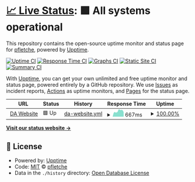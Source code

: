 # [📈 Live Status](https://droneamplified.com): <!--live status--> **🟩 All systems operational**

This repository contains the open-source uptime monitor and status page for [pfletche](https://droneamplified.com), powered by [Upptime](https://github.com/upptime/upptime).

[![Uptime CI](https://github.com/pfletche/da-web-uptime/workflows/Uptime%20CI/badge.svg)](https://github.com/pfletche/da-web-uptime/actions?query=workflow%3A%22Uptime+CI%22)
[![Response Time CI](https://github.com/pfletche/da-web-uptime/workflows/Response%20Time%20CI/badge.svg)](https://github.com/pfletche/da-web-uptime/actions?query=workflow%3A%22Response+Time+CI%22)
[![Graphs CI](https://github.com/pfletche/da-web-uptime/workflows/Graphs%20CI/badge.svg)](https://github.com/pfletche/da-web-uptime/actions?query=workflow%3A%22Graphs+CI%22)
[![Static Site CI](https://github.com/pfletche/da-web-uptime/workflows/Static%20Site%20CI/badge.svg)](https://github.com/pfletche/da-web-uptime/actions?query=workflow%3A%22Static+Site+CI%22)
[![Summary CI](https://github.com/pfletche/da-web-uptime/workflows/Summary%20CI/badge.svg)](https://github.com/pfletche/da-web-uptime/actions?query=workflow%3A%22Summary+CI%22)

With [Upptime](https://upptime.js.org), you can get your own unlimited and free uptime monitor and status page, powered entirely by a GitHub repository. We use [Issues](https://github.com/pfletche/da-web-uptime/issues) as incident reports, [Actions](https://github.com/pfletche/da-web-uptime/actions) as uptime monitors, and [Pages](https://droneamplified.com) for the status page.

<!--start: status pages-->
<!-- This summary is generated by Upptime (https://github.com/upptime/upptime) -->
<!-- Do not edit this manually, your changes will be overwritten -->
<!-- prettier-ignore -->
| URL | Status | History | Response Time | Uptime |
| --- | ------ | ------- | ------------- | ------ |
| <img alt="" src="https://icons.duckduckgo.com/ip3/droneamplified.com.ico" height="13"> [DA Website](https://droneamplified.com) | 🟩 Up | [da-website.yml](https://github.com/pfletche/da-web-uptime/commits/HEAD/history/da-website.yml) | <details><summary><img alt="Response time graph" src="./graphs/da-website/response-time-week.png" height="20"> 667ms</summary><br><a href="https://pfletche.github.io/da-web-uptime/history/da-website"><img alt="Response time 884" src="https://img.shields.io/endpoint?url=https%3A%2F%2Fraw.githubusercontent.com%2Fpfletche%2Fda-web-uptime%2FHEAD%2Fapi%2Fda-website%2Fresponse-time.json"></a><br><a href="https://pfletche.github.io/da-web-uptime/history/da-website"><img alt="24-hour response time 560" src="https://img.shields.io/endpoint?url=https%3A%2F%2Fraw.githubusercontent.com%2Fpfletche%2Fda-web-uptime%2FHEAD%2Fapi%2Fda-website%2Fresponse-time-day.json"></a><br><a href="https://pfletche.github.io/da-web-uptime/history/da-website"><img alt="7-day response time 667" src="https://img.shields.io/endpoint?url=https%3A%2F%2Fraw.githubusercontent.com%2Fpfletche%2Fda-web-uptime%2FHEAD%2Fapi%2Fda-website%2Fresponse-time-week.json"></a><br><a href="https://pfletche.github.io/da-web-uptime/history/da-website"><img alt="30-day response time 1433" src="https://img.shields.io/endpoint?url=https%3A%2F%2Fraw.githubusercontent.com%2Fpfletche%2Fda-web-uptime%2FHEAD%2Fapi%2Fda-website%2Fresponse-time-month.json"></a><br><a href="https://pfletche.github.io/da-web-uptime/history/da-website"><img alt="1-year response time 911" src="https://img.shields.io/endpoint?url=https%3A%2F%2Fraw.githubusercontent.com%2Fpfletche%2Fda-web-uptime%2FHEAD%2Fapi%2Fda-website%2Fresponse-time-year.json"></a></details> | <details><summary><a href="https://pfletche.github.io/da-web-uptime/history/da-website">100.00%</a></summary><a href="https://pfletche.github.io/da-web-uptime/history/da-website"><img alt="All-time uptime 99.86%" src="https://img.shields.io/endpoint?url=https%3A%2F%2Fraw.githubusercontent.com%2Fpfletche%2Fda-web-uptime%2FHEAD%2Fapi%2Fda-website%2Fuptime.json"></a><br><a href="https://pfletche.github.io/da-web-uptime/history/da-website"><img alt="24-hour uptime 100.00%" src="https://img.shields.io/endpoint?url=https%3A%2F%2Fraw.githubusercontent.com%2Fpfletche%2Fda-web-uptime%2FHEAD%2Fapi%2Fda-website%2Fuptime-day.json"></a><br><a href="https://pfletche.github.io/da-web-uptime/history/da-website"><img alt="7-day uptime 100.00%" src="https://img.shields.io/endpoint?url=https%3A%2F%2Fraw.githubusercontent.com%2Fpfletche%2Fda-web-uptime%2FHEAD%2Fapi%2Fda-website%2Fuptime-week.json"></a><br><a href="https://pfletche.github.io/da-web-uptime/history/da-website"><img alt="30-day uptime 100.00%" src="https://img.shields.io/endpoint?url=https%3A%2F%2Fraw.githubusercontent.com%2Fpfletche%2Fda-web-uptime%2FHEAD%2Fapi%2Fda-website%2Fuptime-month.json"></a><br><a href="https://pfletche.github.io/da-web-uptime/history/da-website"><img alt="1-year uptime 99.84%" src="https://img.shields.io/endpoint?url=https%3A%2F%2Fraw.githubusercontent.com%2Fpfletche%2Fda-web-uptime%2FHEAD%2Fapi%2Fda-website%2Fuptime-year.json"></a></details>

<!--end: status pages-->

[**Visit our status website →**](https://droneamplified.com)

## 📄 License

- Powered by: [Upptime](https://github.com/upptime/upptime)
- Code: [MIT](./LICENSE) © [pfletche](https://droneamplified.com)
- Data in the `./history` directory: [Open Database License](https://opendatacommons.org/licenses/odbl/1-0/)
